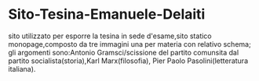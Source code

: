 # Sito-Tesina-Emanuele-Delaiti
sito utilizzato per esporre la tesina in sede d'esame,sito statico monopage,composto da tre immagini una per materia con relativo schema;
gli argomenti sono:Antonio Gramsci/scissione del partito comunsita dal partito socialista(storia),Karl Marx(filosofia), Pier Paolo Pasolini(letteratura italiana).
